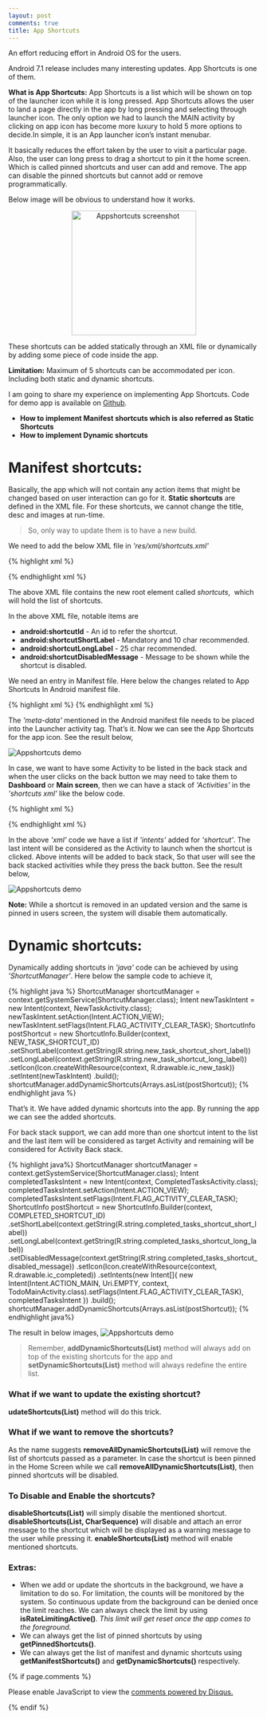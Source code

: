 ```yaml
---
layout: post
comments: true
title: App Shortcuts
---
```


An effort reducing effort in Android OS for the users.

Android 7.1 release includes many interesting updates. App Shortcuts is one of them.


<strong>What is App Shortcuts:</strong> App Shortcuts is a list which will be shown on top of the launcher icon while it is long pressed. App Shortcuts allows the user to land a page directly in the app by long pressing and selecting through launcher icon. The only option we had to launch the MAIN activity by clicking on app icon has become more luxury to hold 5 more options to decide.In simple, it is an App launcher icon’s instant menubar.

It basically reduces the effort taken by the user to visit a particular page. Also, the user can long press to drag a shortcut to pin it the home screen. Which is called pinned shortcuts and user can add and remove. The app can disable the pinned shortcuts but cannot add or remove programmatically.

Below image will be obvious to understand how it works.
<p align="center">
<img src="/assets/shortcuts/app_shortcuts_example.png" alt="Appshortcuts screenshot" style="width: 250px; display: block;" />
</p>

These shortcuts can be added statically through an XML file or dynamically by adding some piece of code inside the app.

<strong>Limitation:</strong> Maximum of 5 shortcuts can be accommodated per icon. Including both static and dynamic shortcuts.

I am going to share my experience on implementing App Shortcuts. Code for demo app is available on [Github](https://github.com/karthikraj-duraisamy/AppShortcutsDemo).


+ <strong>How to implement Manifest shortcuts which is also referred as Static Shortcuts</strong>
+ <strong>How to implement Dynamic shortcuts</strong>

# <strong>Manifest shortcuts:</strong>

Basically, the app which will not contain any action items that might be changed based on user interaction can go for it. <strong>Static shortcuts</strong> are defined in the XML file. For these shortcuts, we cannot change the title, desc and images at run-time. 

>So, only way to update them is to have a new build.

We need to add the below XML file in *'res/xml/shortcuts.xml'*

{% highlight xml %}
<?xml version="1.0" encoding="utf-8"?>
<shortcuts xmlns:android="http://schemas.android.com/apk/res/android">
	<shortcut
        	android:shortcutId="new_task_shortcut"
        	android:enabled="true"
        	android:icon="@drawable/ic_new_task"
        	android:shortcutShortLabel="@string/new_task_shortcut_short_label"
        	android:shortcutLongLabel="@string/new_task_shortcut_long_label">
        <intent
            android:action="android.intent.action.VIEW"
            android:targetPackage="net.karthikraj.demo.manifestshortcut"
            android:targetClass="net.karthikraj.demo.manifestshortcut.NewTaskActivity"/>
    </shortcut>
</shortcuts>
{% endhighlight xml %}

The above XML file contains the new root element called *shortcuts*, 
which will hold the list of shortcuts.

In the above XML file, notable items are

+ <strong>android:shortcutId</strong> - An id to refer the shortcut.
+ <strong>android:shortcutShortLabel</strong> - Mandatory and 10 char recommended.
+ <strong>android:shortcutLongLabel</strong> - 25 char recommended. 
+ <strong>android:shortcutDisabledMessage</strong> - Message to be shown while the shortcut is disabled.


We need an entry in Manifest file. Here below the changes related to App Shortcuts In Android manifest file.

{% highlight xml %}
<manifest xmlns:android="http://schemas.android.com/apk/res/android"
             package="net.karthikraj.appshortcutsdemo">
  <application>
    <activity android:name="">
      <intent-filter>
        <action android:name="android.intent.action.MAIN" />
        <category android:name="android.intent.category.LAUNCHER" />
      </intent-filter>
      <meta-data android:name="android.app.shortcuts"
                 android:resource="@xml/shortcuts" />
    </activity>
  </application>
</manifest>
{% endhighlight xml %}

The *'meta-data'* mentioned in the Android manifest file needs to be placed into the Launcher activity tag. That’s it. Now we can see the App Shortcuts for the app icon. See the result below,

![Appshortcuts demo](/assets/shortcuts/manifest_shortcuts_simple.png)

In case, we want to have some Activity to be listed in the back stack and when the user clicks on the back button we may need to take them to <strong>Dashboard</strong> or <strong>Main screen</strong>, then we can have a stack of *'Activities'* in the *'shortcuts xml'* like the below code.

{% highlight xml %}
<?xml version="1.0" encoding="utf-8"?>
<shortcuts xmlns:android="http://schemas.android.com/apk/res/android">
    <shortcut
        android:shortcutId="new_task_shortcut"
        android:enabled="true"
        android:icon="@drawable/ic_new_task"
        android:shortcutShortLabel="@string/new_task_shortcut_short_label"
        android:shortcutLongLabel="@string/new_task_shortcut_long_label">
        <intent
            android:action="android.intent.action.VIEW"
            android:targetPackage="net.karthikraj.demo.manifestshortcut"
            android:targetClass="net.karthikraj.demo.manifestshortcut.NewTaskActivity"/>
    </shortcut>
    <shortcut
        android:shortcutId="completed_tasks_shortcut"
        android:enabled="true"
        android:icon="@drawable/ic_completed"
        android:shortcutShortLabel="@string/completed_tasks_shortcut_short_label"
        android:shortcutLongLabel="@string/completed_tasks_shortcut_long_label"
        android:shortcutDisabledMessage="@string/completed_tasks_shortcut_disabled_message">
        <intent
            android:action="android.intent.action.VIEW"
            android:targetPackage="net.karthikraj.demo.manifestshortcut"
            android:targetClass="net.karthikraj.demo.manifestshortcut.TodoMainActivity"/>
        <intent
            android:action="android.intent.action.VIEW"
            android:targetPackage="net.karthikraj.demo.manifestshortcut"
            android:targetClass="net.karthikraj.demo.manifestshortcut.CompletedTasksActivity"/>
    </shortcut>
    <shortcut
        android:shortcutId="inprogress_tasks_shortcut"
        android:enabled="true"
        android:icon="@drawable/ic_in_progress"
        android:shortcutShortLabel="@string/inprogress_tasks_shortcut_short_label"
        android:shortcutLongLabel="@string/inprogress_tasks_shortcut_long_label"
        android:shortcutDisabledMessage="@string/inprogress_tasks_shortcut_disabled_message">
        <intent
            android:action="android.intent.action.VIEW"
            android:targetPackage="net.karthikraj.demo.manifestshortcut"
            android:targetClass="net.karthikraj.demo.manifestshortcut.TodoMainActivity"/>
        <intent
            android:action="android.intent.action.VIEW"
            android:targetPackage="net.karthikraj.demo.manifestshortcut"
            android:targetClass="net.karthikraj.demo.manifestshortcut.InProgressTasksActivity"/>
    </shortcut>
</shortcuts>
{% endhighlight xml %}


In the above *'xml'* code we have a list if *'intents'* added for *'shortcut'*. The last intent will be considered as the Activity to launch when the shortcut is clicked. Above intents will be added to back stack, So that user will see the back stacked activities while they press the back button. See the result below,

![Appshortcuts demo](/assets/shortcuts/manifest_shortcuts_backstack.png)


<strong>Note:</strong> While a shortcut is removed in an updated version and the same is pinned in users screen, the system will disable them automatically.

# <strong>Dynamic shortcuts:</strong>

Dynamically adding shortcuts in *'java'* code can be achieved by using *'ShortcutManager'*. Here below the sample code to achieve it,


{% highlight java %}
ShortcutManager shortcutManager = context.getSystemService(ShortcutManager.class);
Intent newTaskIntent = new Intent(context, NewTaskActivity.class);
newTaskIntent.setAction(Intent.ACTION_VIEW);
newTaskIntent.setFlags(Intent.FLAG_ACTIVITY_CLEAR_TASK);
ShortcutInfo postShortcut
        = new ShortcutInfo.Builder(context, NEW_TASK_SHORTCUT_ID)
        .setShortLabel(context.getString(R.string.new_task_shortcut_short_label))
        .setLongLabel(context.getString(R.string.new_task_shortcut_long_label))
        .setIcon(Icon.createWithResource(context, R.drawable.ic_new_task))
        .setIntent(newTaskIntent)
        .build();
shortcutManager.addDynamicShortcuts(Arrays.asList(postShortcut));
{% endhighlight java %}

That’s it. We have added dynamic shortcuts into the app. By running the app we can see the added shortcuts.


For back stack support, we can add more than one shortcut intent to the list and the last item will be considered as target Activity and remaining will be considered for Activity Back stack.

{% highlight java%}
ShortcutManager shortcutManager = context.getSystemService(ShortcutManager.class);
Intent completedTasksIntent = new Intent(context, CompletedTasksActivity.class);
completedTasksIntent.setAction(Intent.ACTION_VIEW);
completedTasksIntent.setFlags(Intent.FLAG_ACTIVITY_CLEAR_TASK);
ShortcutInfo postShortcut
        = new ShortcutInfo.Builder(context, COMPLETED_SHORTCUT_ID)
        .setShortLabel(context.getString(R.string.completed_tasks_shortcut_short_label))
        .setLongLabel(context.getString(R.string.completed_tasks_shortcut_long_label))
        .setDisabledMessage(context.getString(R.string.completed_tasks_shortcut_disabled_message))
        .setIcon(Icon.createWithResource(context, R.drawable.ic_completed))
        .setIntents(new Intent[]{
                new Intent(Intent.ACTION_MAIN, Uri.EMPTY, context, TodoMainActivity.class).setFlags(Intent.FLAG_ACTIVITY_CLEAR_TASK),
                completedTasksIntent
        })
        .build();
shortcutManager.addDynamicShortcuts(Arrays.asList(postShortcut));
{% endhighlight java%}

The result in below images,
![Appshortcuts demo](/assets/shortcuts/dynamic_shortcuts_completed.png)

> Remember, <strong>addDynamicShortcuts(List)</strong> method will always add on top of the existing shortcuts for the app and <strong>setDynamicShortcuts(List)</strong> method will always redefine the entire list.


### What if we want to update the existing shortcut?
<strong>udateShortcuts(List)</strong> method will do this trick.

### What if we want to remove the shortcuts?
As the name suggests <strong>removeAllDynamicShortcuts(List)</strong> will remove the list of shortcuts passed as a parameter.
In case the shortcut is been pinned in the Home Screen while we call <strong>removeAllDynamicShortcuts(List)</strong>, then pinned shortcuts will be disabled.

### To Disable and Enable the shortcuts?
<strong>disableShortcuts(List)</strong> will simply disable the mentioned shortcut. <strong>disableShortcuts(List, CharSequence)</strong> will disable and attach an error message to the shortcut which will be displayed as a warning message to the user while pressing it.
<strong>enableShortcuts(List)</strong> method will enable mentioned shortcuts.

### Extras:

+ When we add or update the shortcuts in the background, we have a limitation to do so. For limitation, the counts will be monitored by the system. So continuous update from the background can be denied once the limit reaches. We can always check the limit by using <strong>isRateLimitingActive()</strong>. *This limit will get reset once the app comes to the foreground.*
+ We can always get the list of pinned shortcuts by using <strong>getPinnedShortcuts()</strong>.
+ We can always get the list of manifest and dynamic shortcuts using <strong>getManifestShortcuts()</strong> and <strong>getDynamicShortcuts()</strong> respectively.







<script id="dsq-count-scr" src="//karthikraj-net.disqus.com/count.js" async></script>



{% if page.comments %}
<div id="disqus_thread"></div>
<script>

/**
*  RECOMMENDED CONFIGURATION VARIABLES: EDIT AND UNCOMMENT THE SECTION BELOW TO INSERT DYNAMIC VALUES FROM YOUR PLATFORM OR CMS.
*  LEARN WHY DEFINING THESE VARIABLES IS IMPORTANT: https://disqus.com/admin/universalcode/#configuration-variables*/

var disqus_config = function () {
this.page.url = 'http://karthikraj.net/2016/11/24/android-app-shortcuts/';
this.page.identifier = '20161124SHORTCUTS'; 
};

(function() { // DON'T EDIT BELOW THIS LINE
var d = document, s = d.createElement('script');
s.src = '//karthikraj-net.disqus.com/embed.js';
s.setAttribute('data-timestamp', +new Date());
(d.head || d.body).appendChild(s);
})();
</script>
<noscript>Please enable JavaScript to view the <a href="https://disqus.com/?ref_noscript">comments powered by Disqus.</a></noscript>

{% endif %}

